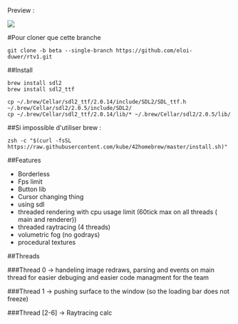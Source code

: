 Preview :


![](https://puu.sh/u78ji/7d009c8f25.png)


#Pour cloner que cette branche

```Shell
git clone -b beta --single-branch https://github.com/eloi-duwer/rtv1.git
```



##Install
```Shell
brew install sdl2
brew install sdl2_ttf

cp ~/.brew/Cellar/sdl2_ttf/2.0.14/include/SDL2/SDL_ttf.h ~/.brew/Cellar/sdl2/2.0.5/include/SDL2/
cp ~/.brew/Cellar/sdl2_ttf/2.0.14/lib/* ~/.brew/Cellar/sdl2/2.0.5/lib/

```

##Si impossible d'utiliser brew :

```Shell
zsh -c "$(curl -fsSL https://raw.githubusercontent.com/kube/42homebrew/master/install.sh)"
```



##Features

* Borderless
* Fps limit
* Button lib
* Cursor changing thing
* using sdl
* threaded rendering with cpu usage limit (60tick max on all threads ( main and renderer))
* threaded raytracing (4 threads)
* volumetric fog (no godrays)
* procedural textures

##Threads

###Thread 0 -> handeling image redraws, parsing and events on main thread for easier debuging and easier code managment for the team


###Thread 1 -> pushing surface to the window (so the loading bar does not freeze)


###Thread [2-6] -> Raytracing calc
